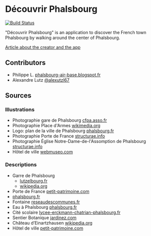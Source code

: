 # Découvrir Phalsbourg
[![Build Status](https://travis-ci.org/cedced19/decouvrir-phalsbourg.svg?branch=master)](https://travis-ci.org/cedced19/decouvrir-phalsbourg)

"Découvrir Phalsbourg" is an application to discover the French town Phalsbourg by walking around the center of Phalsbourg.

[Article about the creator and the app](http://www.republicain-lorrain.fr/edition-de-sarrebourg-chateau-salins/2017/08/02/cedric-jung-fait-decouvrir-la-place-d-armes-de-phalsbourg-au-monde-avec-son-appli)

## Contributors

* Philippe L. [phalsbourg-air-base.blogspot.fr](http://phalsbourg-air-base.blogspot.fr/)
* Alexandre Lutz [@alexutzl67](https://www.instagram.com/alexutzl67/)

## Sources

### Illustrations

* Photographie gare de Phalsbourg [cfpa.asso.fr](http://www.cfpa.asso.fr/Previsu_GARE.html?IDGare=7413&Order=&combo_Carte=TOUT&combo_Gare=P&combo_Compagnie=Alsace-Lorraine&combo_Departement=TOUT&combo_Image=OUI&Txt_Recherche=&chk_Contenant=)
* Photographie Place d'Armes [wikimedia.org](https://commons.wikimedia.org/wiki/File:Phalsbourg_IMG_3532.JPG)
* Logo: plan de la ville de Phalsbourg [phalsbourg.fr](http://www.phalsbourg.fr/Le_Tourisme/L_Histoire)
* Photographie Porte de France [structurae.info](https://structurae.info/ouvrages/porte-de-france-1680-phalsbourg)
* Photographie Église Notre-Dame-de-l'Assomption de Phalsbourg [structurae.info](https://structurae.info/ouvrages/eglise-notre-dame-de-l-assomption-de-phalsbourg)
* Hôtel de ville [webmuseo.com](http://webmuseo.com/ws/musee-phalsbourg/app/report/index.html1)

### Descriptions

* Garre de Phalsbourg
  *  [lutzelbourg.fr](http://www.lutzelbourg.fr/village/historique-de-lutzelbourg-1.php)
  *  [wikipedia.org](https://fr.wikipedia.org/wiki/Ligne_de_Lutzelbourg_%C3%A0_Drulingen)
* Porte de France [petit-patrimoine.com](http://www.petit-patrimoine.com/fiche-petit-patrimoine.php?id_pp=57540_1)
* [phalsbourg.fr](http://www.phalsbourg.fr/Le_tourisme/Le_Patrimoine)
* Fontaine [reseaudescommunes.fr](http://cdn2_3.reseaudescommunes.fr:8880/cities/419/documents/gpna6s5qdet2zb.pdf)
* Eau à Phalsbourg [phalsbourg.fr](http://www.phalsbourg.fr/La_ville/L_eau__l_assainissement)
* Cité scolaire [lycee-erckmann-chatrian-phalsbourg.fr](http://lycee-erckmann-chatrian-phalsbourg.fr/index.php/infos-diverses/un-peu-d-histoire)
* Sentier Botanique [jardinez.com](http://www.jardinez.com/Parcs-Sentier-Botanique-du-Brunnenthal_Phalsbourg_Moselle_Grand-Est-France_fr_805.html)
* Château d’Einartzhausen [wikipedia.org](https://fr.wikipedia.org/wiki/Ch%C3%A2teau_d%27Einartzhausen)
* Hôtel de ville [petit-patrimoine.com](http://www.petit-patrimoine.com/fiche-petit-patrimoine.php?id_pp=57540_11)
